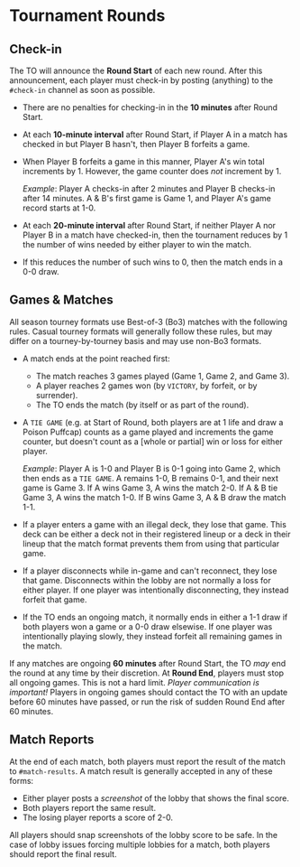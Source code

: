 # Tournament Rounds

## Check-in

The TO will announce the **Round Start** of each new round. After this announcement, each player must check-in by posting (anything) to the `#check-in` channel as soon as possible.

- There are no penalties for checking-in in the **10 minutes** after Round Start.
- At each **10-minute interval** after Round Start, if Player A in a match has checked in but Player B hasn't, then Player B forfeits a game.
- When Player B forfeits a game in this manner, Player A's win total increments by 1. However, the game counter does *not* increment by 1.

  *Example*: Player A checks-in after 2 minutes and Player B checks-in after 14 minutes. A & B's first game is Game 1, and Player A's game record starts at 1-0.
- At each **20-minute interval** after Round Start, if neither Player A nor Player B in a match have checked-in, then the tournament reduces by 1 the number of wins needed by either player to win the match.
- If this reduces the number of such wins to 0, then the match ends in a 0-0 draw.

## Games & Matches

All season tourney formats use Best-of-3 (Bo3) matches with the following rules. Casual tourney formats will generally follow these rules, but may differ on a tourney-by-tourney basis and may use non-Bo3 formats.

- A match ends at the point reached first:
  - The match reaches 3 games played (Game 1, Game 2, and Game 3).
  - A player reaches 2 games won (by `VICTORY`, by forfeit, or by surrender).
  - The TO ends the match (by itself or as part of the round).
- A `TIE GAME` (e.g. at Start of Round, both players are at 1 life and draw a Poison Puffcap) counts as a game played and increments the game counter, but doesn't count as a [whole or partial] win or loss for either player.

  *Example*: Player A is 1-0 and Player B is 0-1 going into Game 2, which then ends as a `TIE GAME`. A remains 1-0, B remains 0-1, and their next game is Game 3. If A wins Game 3, A wins the match 2-0. If A & B tie Game 3, A wins the match 1-0. If B wins Game 3, A & B draw the match 1-1.
- If a player enters a game with an illegal deck, they lose that game. This deck can be either a deck not in their registered lineup or a deck in their lineup that the match format prevents them from using that particular game.
- If a player disconnects while in-game and can't reconnect, they lose that game. Disconnects within the lobby are not normally a loss for either player. If one player was intentionally disconnecting, they instead forfeit that game.
- If the TO ends an ongoing match, it normally ends in either a 1-1 draw if both players won a game or a 0-0 draw elsewise. If one player was intentionally playing slowly, they instead forfeit all remaining games in the match.

If any matches are ongoing **60 minutes** after Round Start, the TO *may* end the round at any time by their discretion. At **Round End**, players must stop all ongoing games. This is not a hard limit. *Player communication is important!* Players in ongoing games should contact the TO with an update before 60 minutes have passed, or run the risk of sudden Round End after 60 minutes.

## Match Reports

At the end of each match, both players must report the result of the match to `#match-results`. A match result is generally accepted in any of these forms:
- Either player posts a *screenshot* of the lobby that shows the final score.
- Both players report the same result.
- The losing player reports a score of 2-0.

All players should snap screenshots of the lobby score to be safe. In the case of lobby issues forcing multiple lobbies for a match, both players should report the final result.
